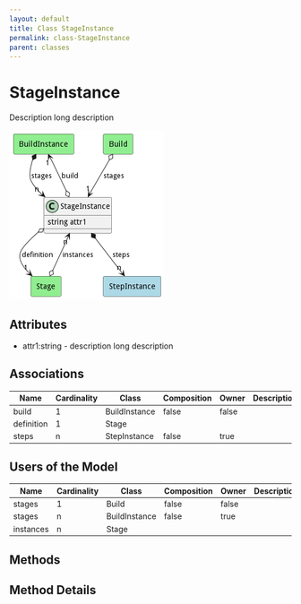 ```yaml
---
layout: default
title: Class StageInstance
permalink: class-StageInstance
parent: classes
---
```


# StageInstance

Description long description

![Logical Diagram](./logical.png)

## Attributes

* attr1:string - description long description


## Associations

| Name | Cardinality | Class | Composition | Owner | Description |
| --- | --- | --- | --- | --- | --- |
| build | 1 | BuildInstance | false | false |  |
| definition | 1 | Stage |  |  |  |
| steps | n | StepInstance | false | true |  |



## Users of the Model

| Name | Cardinality | Class | Composition | Owner | Description |
| --- | --- | --- | --- | --- | --- |
| stages | 1 | Build | false | false |  |
| stages | n | BuildInstance | false | true |  |
| instances | n | Stage |  |  |  |





## Methods


<h2>Method Details</h2>
    

